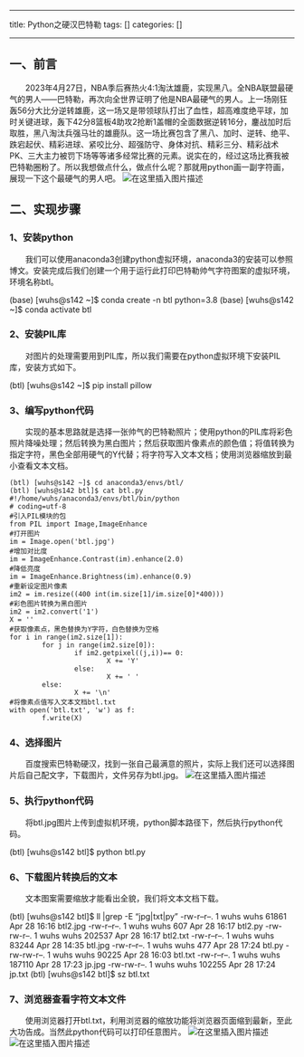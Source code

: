 
--- 
title:  Python之硬汉巴特勒 
tags: []
categories: [] 

---
## 一、前言

  2023年4月27日，NBA季后赛热火4:1淘汰雄鹿，实现黑八。全NBA联盟最硬气的男人——巴特勒，再次向全世界证明了他是NBA最硬气的男人。上一场刚狂轰56分大比分逆转雄鹿，这一场又是带领球队打出了血性，超高难度绝平球，加时关键进球，轰下42分8篮板4助攻2抢断1盖帽的全面数据逆转16分，鏖战加时后取胜，黑八淘汰兵强马壮的雄鹿队。这一场比赛包含了黑八、加时、逆转、绝平、跌宕起伏、精彩进球、紧咬比分、超强防守、身体对抗、精彩三分、精彩战术PK、三大主力被罚下场等等诸多经常比赛的元素。说实在的，经过这场比赛我被巴特勒圈粉了。所以我想做点什么，做点什么呢？那就用python画一副字符画，展现一下这个最硬气的男人吧。 <img src="https://img-blog.csdnimg.cn/381e19b668a04f99a9212170a5d96616.png" alt="在这里插入图片描述">

## 二、实现步骤

### 1、安装python

  我们可以使用anaconda3创建python虚拟环境，anaconda3的安装可以参照博文。安装完成后我们创建一个用于运行此打印巴特勒帅气字符图案的虚拟环境，环境名称btl。

>  
 (base) [wuhs@s142 ~]$ conda create -n btl python=3.8 (base) [wuhs@s142 ~]$ conda activate btl 


### 2、安装PIL库

  对图片的处理需要用到PIL库，所以我们需要在python虚拟环境下安装PIL库，安装方式如下。

>  
 (btl) [wuhs@s142 ~]$ pip install pillow 


### 3、编写python代码

  实现的基本思路就是选择一张帅气的巴特勒照片；使用python的PIL库将彩色照片降噪处理；然后转换为黑白图片；然后获取图片像素点的颜色值；将值转换为指定字符，黑色全部用硬气的Y代替；将字符写入文本文档；使用浏览器缩放到最小查看文本文档。

```
(btl) [wuhs@s142 ~]$ cd anaconda3/envs/btl/
(btl) [wuhs@s142 btl]$ cat btl.py
#!/home/wuhs/anaconda3/envs/btl/bin/python
# coding=utf-8
#引入PIL模块的包
from PIL import Image,ImageEnhance
#打开图片
im = Image.open('btl.jpg')
#增加对比度
im = ImageEnhance.Contrast(im).enhance(2.0)
#降低亮度
im = ImageEnhance.Brightness(im).enhance(0.9)
#重新设定图片像素
im2 = im.resize((400 int(im.size[1]/im.size[0]*400)))
#彩色图片转换为黑白图片
im2 = im2.convert('1')
X = ''
#获取像素点，黑色替换为Y字符，白色替换为空格
for i in range(im2.size[1]):
        for j in range(im2.size[0]):
                if im2.getpixel((j,i))== 0:
                        X += 'Y'
                else:
                        X += ' '
        else:
                X += '\n'
#将像素点值写入文本文档btl.txt                
with open('btl.txt', 'w') as f:
        f.write(X)

```

### 4、选择图片

  百度搜索巴特勒硬汉，找到一张自己最满意的照片，实际上我们还可以选择图片后自己配文字，下载图片，文件另存为btl.jpg。 <img src="https://img-blog.csdnimg.cn/e200cb69ab6642cf9c37e02db8d7d37e.png" alt="在这里插入图片描述">

### 5、执行python代码

  将btl.jpg图片上传到虚拟机环境，python脚本路径下，然后执行python代码。

>  
 (btl) [wuhs@s142 btl]$ python btl.py 


### 6、下载图片转换后的文本

  文本图案需要缩放才能看出全貌，我们将文本文档下载。

>  
 (btl) [wuhs@s142 btl]$ ll |grep -E “jpg|txt|py” -rw-r–r–. 1 wuhs wuhs 61861 Apr 28 16:16 btl2.jpg -rw-r–r–. 1 wuhs wuhs 607 Apr 28 16:17 btl2.py -rw-rw-r–. 1 wuhs wuhs 202537 Apr 28 16:17 btl2.txt -rw-r–r–. 1 wuhs wuhs 83244 Apr 28 14:35 btl.jpg -rw-r–r–. 1 wuhs wuhs 477 Apr 28 17:24 btl.py -rw-rw-r–. 1 wuhs wuhs 90225 Apr 28 16:03 btl.txt -rw-r–r–. 1 wuhs wuhs 187110 Apr 28 17:23 jp.jpg -rw-rw-r–. 1 wuhs wuhs 102255 Apr 28 17:24 jp.txt (btl) [wuhs@s142 btl]$ sz btl.txt 


### 7、浏览器查看字符文本文件

  使用浏览器打开btl.txt，利用浏览器的缩放功能将浏览器页面缩到最新，至此大功告成。当然此python代码可以打印任意图片。 <img src="https://img-blog.csdnimg.cn/de3e09cbb1e948708db9ff8cee0968bd.png" alt="在这里插入图片描述"> <img src="https://img-blog.csdnimg.cn/c3ee353a6e484ceaa43b9d4191e0f3ca.png" alt="在这里插入图片描述">
